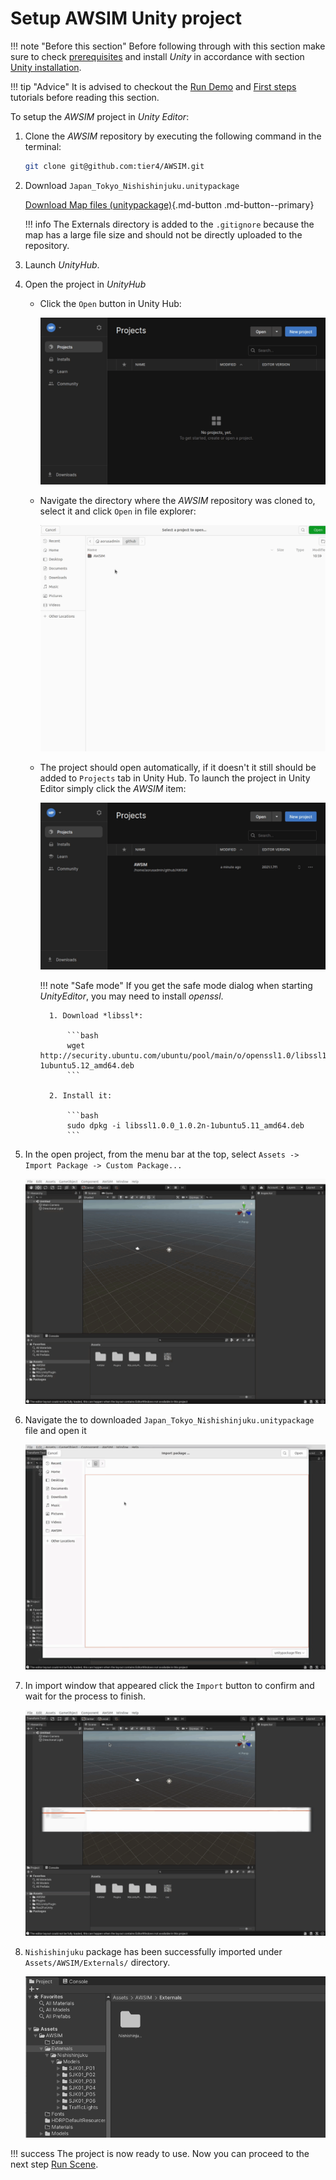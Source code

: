 


# Setup AWSIM Unity project


!!! note "Before this section"
    Before following through with this section make sure to check [prerequisites](../Prerequisites/) and install *Unity* in accordance with section [Unity installation](../UnityInstallation/).


!!! tip "Advice"
    It is advised to checkout the [Run Demo](../../Installation/RunDemo) and [First steps](../../FirstSteps/SetTheInitializationPosition/) tutorials before reading this section.

To setup the *AWSIM* project in *Unity* *Editor*:

1. Clone the *AWSIM* repository by executing the following command in the terminal:

    ```bash
    git clone git@github.com:tier4/AWSIM.git
    ```

1. Download `Japan_Tokyo_Nishishinjuku.unitypackage`

    [Download Map files (unitypackage)](https://github.com/tier4/AWSIM/releases/download/v1.1.0/Japan_Tokyo_Nishishinjuku.unitypackage){.md-button .md-button--primary}
   
    !!! info
        The Externals directory is added to the `.gitignore` because the map has a large file size and should not be directly uploaded to the repository.

1. Launch *UnityHub*.

1. Open the project in *UnityHub*

    - Click the `Open` button in Unity Hub:

        ![](open_unity_project1.gif)

    - Navigate the directory where the *AWSIM* repository was cloned to, select it and click `Open` in file explorer:

        ![](open_unity_project2.gif)

    - The project should open automatically, if it doesn't it still should be added to `Projects` tab in Unity Hub.
        To launch the project in Unity Editor simply click the *AWSIM* item:

        ![](launch_unity_project.gif)

        !!! note "Safe mode"
            If you get the safe mode dialog when starting *UnityEditor*, you may need to install *openssl*.

            1. Download *libssl*:
            
                ```bash
                wget http://security.ubuntu.com/ubuntu/pool/main/o/openssl1.0/libssl1.0.0_1.0.2n-1ubuntu5.12_amd64.deb
                ```
            
            2. Install it:  
            
                ```bash
                sudo dpkg -i libssl1.0.0_1.0.2n-1ubuntu5.11_amd64.deb
                ```

2. In the open project, from the menu bar at the top, select `Assets -> Import Package -> Custom Package...`

    ![import package gif 1](import_unity_package1.gif)

3. Navigate the to downloaded `Japan_Tokyo_Nishishinjuku.unitypackage` file and open it

    ![import package gif 2](import_unity_package2.gif)

4. In import window that appeared click the `Import` button to confirm and wait for the process to finish.

    ![import package gif 3](import_unity_package3.gif)

5. `Nishishinjuku` package has been successfully imported under `Assets/AWSIM/Externals/` directory.

    ![imported package](externals_dir.png)

!!! success
    The project is now ready to use. Now you can proceed to the next step [Run Scene](../RunTheScene/).
